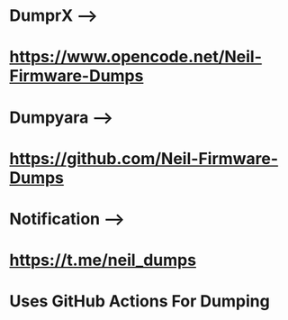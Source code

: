 # DumprX --> 
# https://www.opencode.net/Neil-Firmware-Dumps

# Dumpyara --> 
# https://github.com/Neil-Firmware-Dumps

# Notification --> 
# https://t.me/neil_dumps

# Uses GitHub Actions For Dumping
